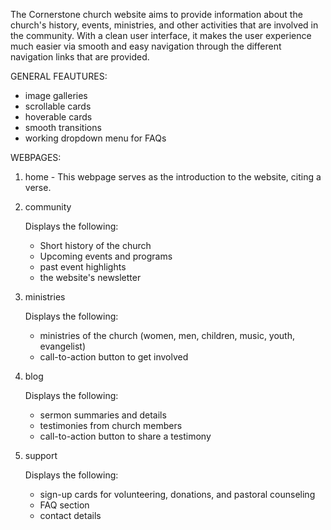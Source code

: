 The Cornerstone church website aims to provide information about the church's history, events, ministries, and other activities that are involved in the community. With a clean user interface, it makes the user experience much easier via smooth and easy navigation through the different navigation links that are provided.

GENERAL FEAUTURES:
- image galleries
- scrollable cards
- hoverable cards
- smooth transitions
- working dropdown menu for FAQs

WEBPAGES:
1. home - This webpage serves as the introduction to the website, citing a verse.
2. community

   Displays the following:
   - Short history of the church
   - Upcoming events and programs
   - past event highlights
   - the website's newsletter
4. ministries

   Displays the following:
   - ministries of the church (women, men, children, music, youth, evangelist)
   - call-to-action button to get involved 
6. blog 

   Displays the following:
   - sermon summaries and details
   - testimonies from church members
   - call-to-action button to share a testimony
8. support

    Displays the following:
   - sign-up cards for volunteering, donations, and pastoral counseling 
   - FAQ section
   - contact details
